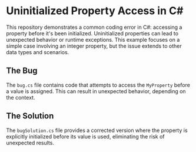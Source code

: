 # Uninitialized Property Access in C#

This repository demonstrates a common coding error in C#: accessing a property before it's been initialized.  Uninitialized properties can lead to unexpected behavior or runtime exceptions. This example focuses on a simple case involving an integer property, but the issue extends to other data types and scenarios.

## The Bug

The `bug.cs` file contains code that attempts to access the `MyProperty` before a value is assigned. This can result in unexpected behavior, depending on the context.

## The Solution

The `bugSolution.cs` file provides a corrected version where the property is explicitly initialized before its value is used, eliminating the risk of unexpected results.
